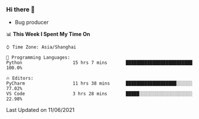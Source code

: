 ### Hi there 👋
* Bug producer
<!--START_SECTION:waka-->
📊 **This Week I Spent My Time On** 

```text
⌚︎ Time Zone: Asia/Shanghai

💬 Programming Languages: 
Python                   15 hrs 7 mins       █████████████████████████   100.0%

🔥 Editors: 
PyCharm                  11 hrs 38 mins      ███████████████████░░░░░░   77.02% 
VS Code                  3 hrs 28 mins       █████░░░░░░░░░░░░░░░░░░░░   22.98%

```


 Last Updated on 11/06/2021
<!--END_SECTION:waka-->
